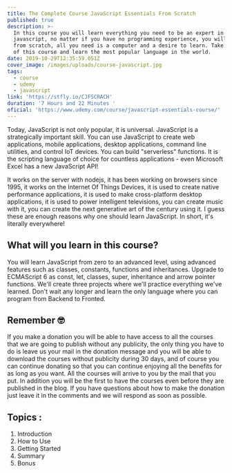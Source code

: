 ```yaml
---
title: The Complete Course JavaScript Essentials From Scratch
published: true
description: >-
  In this course you will learn everything you need to be an expert in
  javascript, no matter if you have no programming experience, you will learn
  from scratch, all you need is a computer and a desire to learn. Take advantage
  of this course and learn the most popular language in the world.
date: 2019-10-29T12:35:59.051Z
cover_image: /images/uploads/course-javascript.jpg
tags:
  - course
  - udemy
  - javascript
link: 'https://stfly.io/CJFSCRACH'
duration: '7 Hours and 22 Minutes '
oficial: 'https://www.udemy.com/course/javascript-essentials-course/'
---
```

Today, JavaScript is not only popular, it is universal. JavaScript is a strategically important skill. You can use JavaScript to create web applications, mobile applications, desktop applications, command line utilities, and control IoT devices. You can build "serverless" functions. It is the scripting language of choice for countless applications - even Microsoft Excel has a new JavaScript API!

It works on the server with nodejs, it has been working on browsers since 1995, it works on the Internet Of Things Devices, it is used to create native performance applications, it is used to make cross-platform desktop applications, it is used to power intelligent televisions, you can create music with it, you can create the next generative art of the century using it. I guess these are enough reasons why one should learn JavaScript. In short, it's literally everywhere!

## What will you learn in this course?

You will learn JavaScript from zero to an advanced level, using advanced features such as classes, constants, functions and inheritances. Upgrade to ECMAScript 6 as const, let, classes, super, inheritance and arrow pointer functions. We'll create three projects where we'll practice everything we've learned. Don't wait any longer and learn the only language where you can program from Backend to Fronted.

## Remember 🤓

If you make a donation you will be able to have access to all the courses that we are going to publish without any publicity, the only thing you have to do is leave us your mail in the donation message and you will be able to download the courses without publicity during 30 days, and of course you can continue donating so that you can continue enjoying all the benefits for as long as you want. All the courses will arrive to you by the mail that you put. In addition you will be the first to have the courses even before they are published in the blog. If you have questions about how to make the donation just leave it in the comments and we will respond as soon as possible.

## Topics :

1. Introduction
2. How to Use
3. Getting Started
4. Summary
5. Bonus
